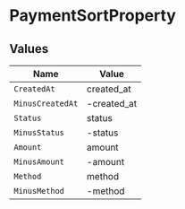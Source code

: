 # PaymentSortProperty


## Values

| Name             | Value            |
| ---------------- | ---------------- |
| `CreatedAt`      | created_at       |
| `MinusCreatedAt` | -created_at      |
| `Status`         | status           |
| `MinusStatus`    | -status          |
| `Amount`         | amount           |
| `MinusAmount`    | -amount          |
| `Method`         | method           |
| `MinusMethod`    | -method          |